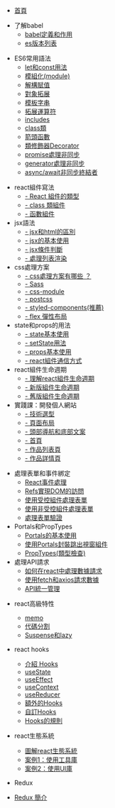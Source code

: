 
* [首頁](README.md)     
 
<!-- 了解babel -->
- 了解babel
  - [babel定義和作用](babel/README)
  - [es版本列表](es6/es-version)   

<!-- ES6常用語法 -->
- ES6常用語法
  - [let和const用法](es6/let-const)
  - [模組化(module)](es6/es-module)
  - [解構賦值](es6/object-array)
  - [對象拓展](es6/object)
  - [模板字串](es6/string)
  - [拓展運算符](es6/Spread-operator)
  - [includes](es6/includes)
  - [class類](es6/class)
  - [箭頭函數](es6/arrow-function)
  - [類修飾器Decorator](es6/Decorator)
  - [promise處理非同步](es6/promise)
  - [generator處理非同步](es6/generator)
  - [async/await非同步終結者](es6/async-await)

<!-- react基礎知識 -->  
- react組件寫法
  - [- React 組件的類型](react-base/component/React組件的類型.md)
  - [- class 類組件](react-base/component/class類組件.md)
  - [- 函數組件](react-base/component/函數組件.md)  
- jsx語法
  - [- jsx和html的區別](react-base/jsx/jsx和html的區別.md)
  - [- jsx的基本使用](react-base/jsx/jsx的基本使用.md)
  - [- jsx條件判斷](react-base/jsx/jsx條件判斷.md)
  - [- 處理列表渲染](react-base/jsx/處理列表渲染.md)
- css處理方案
  - [- css處理方案有哪些 ？](react-base/style/css處理方案有哪些.md)
  - [- Sass](react-base/style/使用Sass.md)
  - [- css-module](react-base/style/css-module.md)
  - [- postcss](react-base/style/postcss.md)
  - [- styled-components(推薦)](react-base/style/css-in-js.md)
  - [- flex 彈性布局](react-base/style/flex彈性布局.md)
- state和props的用法
  - [- state基本使用](react-base/state-props/state的基本使用.md)
  - [- setState用法](react-base/state-props/setState.md)
  - [- props基本使用](react-base/state-props/props基本使用.md)
  - [- react組件通信方式](react-base/state-props/react組件通信方式.md)    
- react組件生命週期
  - [- 理解react組件生命週期](react-base/lifeCycle/理解React組件生命週期.md)
  - [- 新版組件生命週期](react-base/lifeCycle/新版組件生命週期.md)
  - [- 舊版組件生命週期](react-base/lifeCycle/舊版組件生命週期.md)
- 實踐課：開發個人網站
  - [- 技術選型](react-base/website/技術選型.md)
  - [- 頁面布局](react-base/website/頁面布局.md)
  - [- 頭部導航和底部文案](react-base/website/頭部導航和底部文案.md)
  - [- 首頁](react-base/website/首頁.md)
  - [- 作品列表頁](react-base/website/作品列表頁.md)
  - [- 作品詳情頁](react-base/website/作品詳情頁.md)   
    

<!-- react進階知識 -->  
- 處理表單和事件綁定
  - [React事件處理](react-progress/forms/React事件處理.md)
  - [Refs實現DOM的訪問](react-progress/forms/Refs實現DOM的訪問.md)
  - [使用受控組件處理表單](react-progress/forms/使用受控組件處理表單.md)
  - [使用非受控組件處理表單](react-progress/forms/使用非受控組件處理表單.md)
  - [處理表單驗證](react-progress/forms/處理表單驗證.md)
- Portals和PropTypes
  - [Portals的基本使用](react-progress/porpro/Portals的基本使用.md)
  - [使用Portals封裝跳出視窗組件](react-progress/porpro/使用Portals封裝跳出視窗組件.md)
  - [PropTypes(類型檢查)](react-progress/porpro/PropTypes(類型檢查).md)  
- 處理API請求
  - [如何在react中處理數據請求](react-progress/api/如何在react中處理數據請求.md)
  - [使用fetch和axios請求數據](react-progress/api/使用fetch和axios請求數據.md)
  - [API統一管理](react-progress/api/API統一管理.md)
    

<!-- react高階知識 -->  
- react高級特性
  - [memo](react-Advanced/features/memo.md)
  - [代碼分割](react-Advanced/features/代碼分割.md)
  - [Suspense和lazy](react-Advanced/features/Suspense和lazy.md)
- react hooks 
  - [介紹 Hooks](react-Advanced/react-hooks/介紹Hooks.md)
  - [useState](react-Advanced/react-hooks/useState.md)
  - [useEffect](react-Advanced/react-hooks/useEffect.md)
  - [useContext](react-Advanced/react-hooks/useContext.md)
  - [useReducer](react-Advanced/react-hooks/useReducer.md)
  - [額外的Hooks](react-Advanced/react-hooks/額外的Hooks.md)
  - [自訂Hooks](react-Advanced/react-hooks/自訂Hooks.md)
  - [Hooks的規則](react-Advanced/react-hooks/Hooks的規則.md)    

- react生態系統 
  - [圖解react生態系統](react-Advanced/ecosystem/圖解react生態系統.md)
  - [案例1：使用工具庫](react-Advanced/ecosystem/案例1：使用工具庫.md)
  - [案例2：使用UI庫](react-Advanced/ecosystem/案例2：使用UI庫.md)

-  Redux
  - [Redux 簡介](redux/Redux簡介.md)
